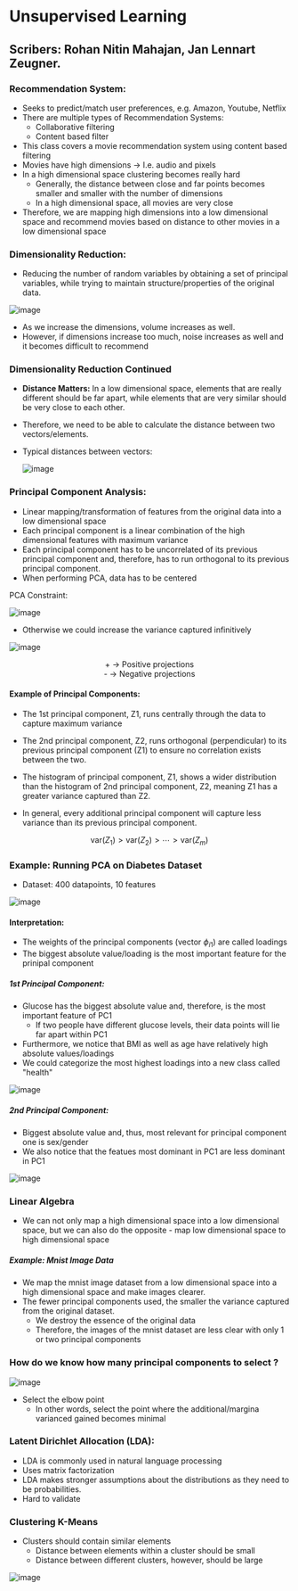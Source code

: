 
# Unsupervised Learning

## Scribers: Rohan Nitin Mahajan, Jan Lennart Zeugner.


### Recommendation System:
- Seeks to predict/match user preferences, e.g. Amazon, Youtube, Netflix
- There are multiple types of Recommendation Systems:
    - Collaborative filtering
    - Content based filter
- This class covers a movie recommendation system using content based filtering
- Movies have high dimensions -> I.e. audio and pixels
- In a high dimensional space clustering becomes really hard
    - Generally, the distance between close and far points becomes smaller and smaller with the number of dimensions
    - In a high dimensional space, all movies are very close
- Therefore, we are mapping high dimensions into a low dimensional space and recommend movies based on distance to other movies in a low dimensional space


### Dimensionality Reduction:

- Reducing the number of random variables by obtaining a set of principal variables, while trying to maintain structure/properties of the original data.


![image](image/USL1.png)


- As we increase the dimensions, volume increases as well.
- However, if dimensions increase too much, noise increases as well and it becomes difficult to recommend



### Dimensionality Reduction Continued

- **Distance Matters:** In a low dimensional space, elements that are really different should be far apart, while elements that are very similar should be very close to each other. 
- Therefore, we need to be able to calculate the distance between two vectors/elements.

- Typical distances between vectors:
  
  ![image](image/USL2.png)

### Principal Component Analysis:

- Linear mapping/transformation of features from the original data into a low dimensional space
- Each principal component is a linear combination of the high dimensional features with maximum variance
- Each principal component has to be uncorrelated of its previous principal component and, therefore, has to run orthogonal to its previous principal component. 
- When performing PCA, data has to be centered


PCA Constraint:   

![image](image/USL10.png)

- Otherwise we could increase the variance captured infinitively 

![image](image/USL0.png) 


   <center> + -> Positive projections </center>  
   <center> - -> Negative projections</center>  
   
  

#### Example of Principal Components:
- The 1st principal component, Z1, runs centrally through the data to capture maximum variance
- The 2nd principal component, Z2, runs orthogonal (perpendicular) to its previous principal component (Z1) to ensure no correlation exists between the two. 

- The histogram of principal component, Z1, shows a wider distribution than the histogram of 2nd principal component, Z2, meaning Z1 has a greater variance captured than Z2.

- In general, every additional  principal component will capture less variance than its previous principal component.

$$\text{var}(Z_1) > \text{var}(Z_2) > \cdots >\text{var}(Z_m)$$



### Example: Running PCA on Diabetes Dataset

- Dataset: 400 datapoints, 10 features
  
![image](image/USL3.png)
    
 

 #### Interpretation:
- The weights of the principal components (vector $\phi_{i1}$) are called loadings
- The biggest absolute value/loading is the most important feature for the prinipal component

##### 1st Principal Component:

- Glucose has the biggest absolute value and, therefore, is the most important feature of PC1
    - If two people have different glucose levels, their data points will lie far apart within PC1
- Furthermore, we notice that BMI as well as age have relatively high absolute values/loadings
- We could categorize the most highest loadings into a new class called "health"

![image](image/USL4.png)

##### 2nd Principal Component:
- Biggest absolute value and, thus, most relevant for principal component one is sex/gender
- We also notice that the featues most dominant in PC1 are less dominant in PC1

![image](image/USL5.png)
    




### Linear Algebra

- We can not only map a high dimensional space into a low dimensional space, but we can also do the opposite - map low dimensional space to high dimensional space

##### Example: Mnist Image Data
- We map the mnist image dataset from a low dimensional space into a high dimensional space and make images clearer.
- The fewer principal components used, the smaller the variance captured from the original dataset. 
    - We destroy the essence of the original data
    - Therefore, the images of the mnist dataset are less clear with only 1 or two principal components 

### How do we know how many principal components to select ? 

![image](image/USL6.png)

- Select the elbow point
    - In other words, select the point where the additional/margina varianced gained becomes minimal


### Latent Dirichlet Allocation (LDA):

- LDA is commonly used in natural language processing
- Uses matrix factorization
- LDA makes stronger assumptions about the distributions as they need to be probabilities.  
- Hard to validate


### Clustering K-Means
- Clusters should contain similar elements
    - Distance between elements within a cluster should be small
    - Distance between different clusters, however, should be large
    
    
![image](image/USL7.png)
